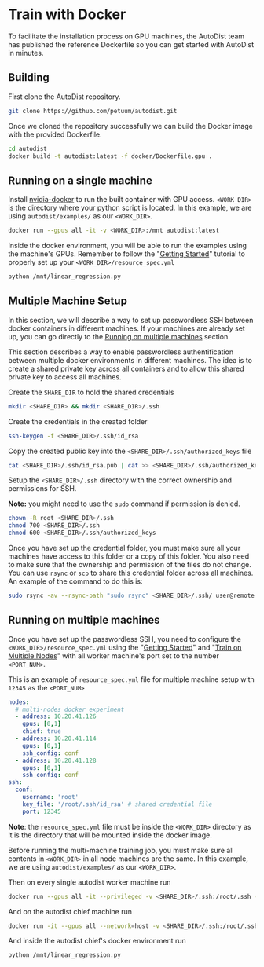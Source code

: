 # Train with Docker 

To facilitate the installation process on GPU machines, the AutoDist team has published the reference Dockerfile so you can get started with AutoDist in minutes.

## Building

First clone the AutoDist repository.

```bash
git clone https://github.com/petuum/autodist.git
```

Once we cloned the repository successfully we can build the Docker image with the provided Dockerfile.

```bash
cd autodist
docker build -t autodist:latest -f docker/Dockerfile.gpu .
```

## Running on a single machine

Install [nvidia-docker](https://github.com/NVIDIA/nvidia-docker) to run the built container with GPU access. `<WORK_DIR>` is the directory where your python script is located. In this example, we are using `autodist/examples/` as our `<WORK_DIR>`.

```bash
docker run --gpus all -it -v <WORK_DIR>:/mnt autodist:latest
```

Inside the docker environment, you will be able to run the examples using the machine's GPUs. Remember to follow the "[Getting Started](getting-started.md)" tutorial to
properly set up your `<WORK_DIR>/resource_spec.yml`

```bash
python /mnt/linear_regression.py
```

## Multiple Machine Setup

In this section, we will describe a way to set up passwordless SSH between docker containers in different machines. If your machines are already set up, you can go directly to the [Running on multiple machines](#Running-on-multiple-machines) section.

This section describes a way to enable passwordless authentification between multiple docker environments in different machines. The idea is to create a shared private key across all containers and to allow this shared private key to access all machines.

Create the `SHARE_DIR` to hold the shared credentials

```bash
mkdir <SHARE_DIR> && mkdir <SHARE_DIR>/.ssh
```

Create the credentials in the created folder

```bash
ssh-keygen -f <SHARE_DIR>/.ssh/id_rsa
```

Copy the created public key into the `<SHARE_DIR>/.ssh/authorized_keys` file

```bash
cat <SHARE_DIR>/.ssh/id_rsa.pub | cat >> <SHARE_DIR>/.ssh/authorized_keys
```

Setup the `<SHARE_DIR>/.ssh` directory with the correct ownership and permissions for SSH. 

**Note:** you might need to use the `sudo` command if permission is denied.

```bash
chown -R root <SHARE_DIR>/.ssh
chmod 700 <SHARE_DIR>/.ssh
chmod 600 <SHARE_DIR>/.ssh/authorized_keys
```

Once you have set up the credential folder, you must make sure all your machines have access to this folder or a copy of this folder. You also need to make sure that the ownership and permission of the files do not change. You can use `rsync` or `scp` to share this credential folder across all machines. An example of the command to do this is:

```bash
sudo rsync -av --rsync-path "sudo rsync" <SHARE_DIR>/.ssh/ user@remote:<SHARE_DIR>/.ssh
```

## Running on multiple machines

Once you have set up the passwordless SSH, you need to configure the `<WORK_DIR>/resource_spec.yml` using the "[Getting Started](getting-started.md)" and "[Train on Multiple Nodes](multi-node.md)" with all worker machine's port set to the number `<PORT_NUM>`.

This is an example of `resource_spec.yml` file for multiple machine setup with `12345` as the `<PORT_NUM>`

```yaml
nodes:
  # multi-nodes docker experiment
  - address: 10.20.41.126
    gpus: [0,1]
    chief: true
  - address: 10.20.41.114
    gpus: [0,1]
    ssh_config: conf
  - address: 10.20.41.128
    gpus: [0,1]
    ssh_config: conf
ssh:
  conf:
    username: 'root'
    key_file: '/root/.ssh/id_rsa' # shared credential file
    port: 12345
```

**Note**: the `resource_spec.yml` file must be inside the `<WORK_DIR>` directory as it is the directory that will be mounted inside the docker image.

Before running the multi-machine training job, you must make sure all contents in `<WORK_DIR>` in all node machines are the same. In this example, we are using `autodist/examples/` as our `<WORK_DIR>`.

Then on every single autodist worker machine run

```bash
docker run --gpus all -it --privileged -v <SHARE_DIR>/.ssh:/root/.ssh -v <WORK_DIR>:/mnt --network=host autodist:latest bash -c "/usr/sbin/sshd -p 12345; sleep infinity"
```

And on the autodist chief machine run

```bash
docker run -it --gpus all --network=host -v <SHARE_DIR>/.ssh:/root/.ssh:ro -v <WORK_DIR>:/mnt autodist:latest
```

And inside the autodist chief's docker environment run

```bash
python /mnt/linear_regression.py
```
